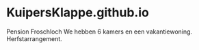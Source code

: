 # KuipersKlappe.github.io
Pension Froschloch
We hebben 6 kamers en een vakantiewoning.
Herfstarrangement.
